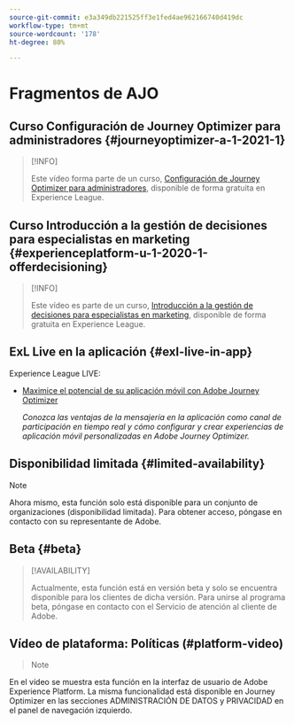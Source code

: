 ```yaml
---
source-git-commit: e3a349db221525ff3e1fed4ae962166740d419dc
workflow-type: tm+mt
source-wordcount: '178'
ht-degree: 80%

---
```

# Fragmentos de AJO

## Curso Configuración de Journey Optimizer para administradores {#journeyoptimizer-a-1-2021-1}

>[!INFO]
>
> Este vídeo forma parte de un curso, [Configuración de Journey Optimizer para administradores](https://experienceleague.adobe.com/docs/courses/using/journeyoptimizer-a-1-2021-1.html?lang=es), disponible de forma gratuita en Experience League.

## Curso Introducción a la gestión de decisiones para especialistas en marketing {#experienceplatform-u-1-2020-1-offerdecisioning}

>[!INFO]
>
> Este vídeo es parte de un curso, [Introducción a la gestión de decisiones para especialistas en marketing](https://experienceleague.adobe.com/docs/courses/using/experienceplatform-u-1-2020-1-offerdecisioning.html?lang=es), disponible de forma gratuita en Experience League.

## ExL Live en la aplicación {#exl-live-in-app}

Experience League LIVE:

* [Maximice el potencial de su aplicación móvil con Adobe Journey Optimizer](https://experienceleague.adobe.com/docs/events/experience-league-live-recordings/episodes/exl-live-episode-5-24-23.html?lang=es)

  *Conozca las ventajas de la mensajería en la aplicación como canal de participación en tiempo real y cómo configurar y crear experiencias de aplicación móvil personalizadas en Adobe Journey Optimizer.*

## Disponibilidad limitada {#limited-availability}

>[!NOTE]
>
>Ahora mismo, esta función solo está disponible para un conjunto de organizaciones (disponibilidad limitada). Para obtener acceso, póngase en contacto con su representante de Adobe.

## Beta {#beta}

>[!AVAILABILITY]
>
>Actualmente, esta función está en versión beta y solo se encuentra disponible para los clientes de dicha versión. Para unirse al programa beta, póngase en contacto con el Servicio de atención al cliente de Adobe.

## Vídeo de plataforma: Políticas (#platform-video)

>>[!NOTE]
>>
En el vídeo se muestra esta función en la interfaz de usuario de Adobe Experience Platform. La misma funcionalidad está disponible en Journey Optimizer en las secciones ADMINISTRACIÓN DE DATOS y PRIVACIDAD en el panel de navegación izquierdo.
